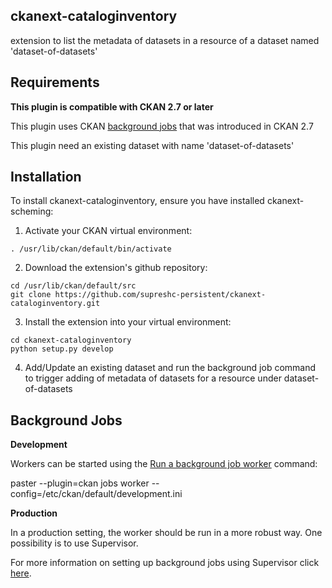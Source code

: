## ckanext-cataloginventory
extension to list the metadata of datasets in a resource of a dataset named 'dataset-of-datasets'


## Requirements

**This plugin is compatible with CKAN 2.7 or later**

This plugin uses CKAN [background jobs](http://docs.ckan.org/en/latest/maintaining/background-tasks.html) that was introduced in CKAN 2.7

This plugin need an existing dataset with name 'dataset-of-datasets'


## Installation

To install ckanext-cataloginventory, ensure you have installed ckanext-scheming:

1. Activate your CKAN virtual environment:
```
. /usr/lib/ckan/default/bin/activate
```

2. Download the extension's github repository:
```
cd /usr/lib/ckan/default/src
git clone https://github.com/supreshc-persistent/ckanext-cataloginventory.git
```

3. Install the extension into your virtual environment:
```
cd ckanext-cataloginventory
python setup.py develop
```

4. Add/Update an existing dataset and run the background job command to trigger adding of metadata of datasets for a resource under dataset-of-datasets 


## Background Jobs
**Development**

Workers can be started using the [Run a background job worker](http://docs.ckan.org/en/latest/maintaining/paster.html#paster-jobs-worker) command:

paster --plugin=ckan jobs worker --config=/etc/ckan/default/development.ini

**Production**

In a production setting, the worker should be run in a more robust way. One possibility is to use Supervisor.

For more information on setting up background jobs using Supervisor click [here](http://docs.ckan.org/en/latest/maintaining/background-tasks.html#using-supervisor).

